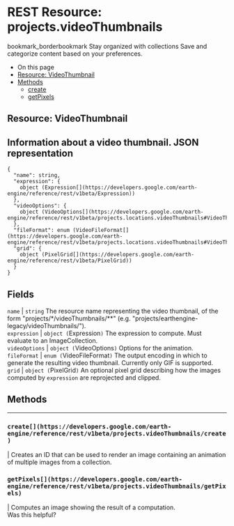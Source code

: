  
#  REST Resource: projects.videoThumbnails
bookmark_borderbookmark Stay organized with collections  Save and categorize content based on your preferences.
  * On this page
  * [Resource: VideoThumbnail](https://developers.google.com/earth-engine/reference/rest/v1beta/projects.videoThumbnails#resource:-videothumbnail)
  * [Methods](https://developers.google.com/earth-engine/reference/rest/v1beta/projects.videoThumbnails#methods)
    * [create](https://developers.google.com/earth-engine/reference/rest/v1beta/projects.videoThumbnails#create)
    * [getPixels](https://developers.google.com/earth-engine/reference/rest/v1beta/projects.videoThumbnails#getpixels)


## Resource: VideoThumbnail
Information about a video thumbnail.
JSON representation  
---  
```
{
  "name": string,
  "expression": {
    object (Expression[](https://developers.google.com/earth-engine/reference/rest/v1beta/Expression))
  },
  "videoOptions": {
    object (VideoOptions[](https://developers.google.com/earth-engine/reference/rest/v1beta/projects.locations.videoThumbnails#VideoThumbnail.VideoOptions))
  },
  "fileFormat": enum (VideoFileFormat[](https://developers.google.com/earth-engine/reference/rest/v1beta/projects.locations.videoThumbnails#VideoThumbnail.VideoFileFormat)),
  "grid": {
    object (PixelGrid[](https://developers.google.com/earth-engine/reference/rest/v1beta/PixelGrid))
  }
}
```
  
Fields  
---  
`name` |  `string` The resource name representing the video thumbnail, of the form "projects/*/videoThumbnails/**" (e.g. "projects/earthengine-legacy/videoThumbnails/").  
`expression` |  `object (`Expression[](https://developers.google.com/earth-engine/reference/rest/v1beta/Expression)`)` The expression to compute. Must evaluate to an ImageCollection.  
`videoOptions` |  `object (`VideoOptions[](https://developers.google.com/earth-engine/reference/rest/v1beta/projects.locations.videoThumbnails#VideoThumbnail.VideoOptions)`)` Options for the animation.  
`fileFormat` |  `enum (`VideoFileFormat[](https://developers.google.com/earth-engine/reference/rest/v1beta/projects.locations.videoThumbnails#VideoThumbnail.VideoFileFormat)`)` The output encoding in which to generate the resulting video thumbnail. Currently only GIF is supported.  
`grid` |  `object (`PixelGrid[](https://developers.google.com/earth-engine/reference/rest/v1beta/PixelGrid)`)` An optional pixel grid describing how the images computed by `expression` are reprojected and clipped.  
## Methods  
---  
### `create[](https://developers.google.com/earth-engine/reference/rest/v1beta/projects.videoThumbnails/create)`
|  Creates an ID that can be used to render an image containing an animation of multiple images from a collection.  
### `getPixels[](https://developers.google.com/earth-engine/reference/rest/v1beta/projects.videoThumbnails/getPixels)`
|  Computes an image showing the result of a computation.  
Was this helpful?
